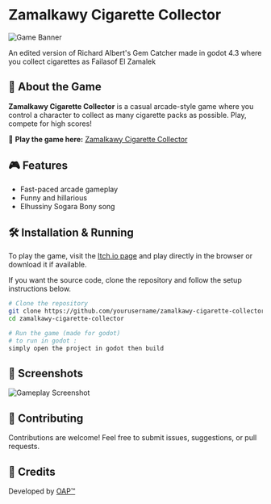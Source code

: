 # Zamalkawy Cigarette Collector

![Game Banner](https://i.imgur.com/BQ0WjeO.png)

An edited version of Richard Albert's Gem Catcher made in godot 4.3 where you collect cigarettes as Failasof El Zamalek

## 📌 About the Game

**Zamalkawy Cigarette Collector** is a casual arcade-style game where you control a character to collect as many cigarette packs as possible. Play, compete for high scores!

🔗 **Play the game here:** [Zamalkawy Cigarette Collector](https://xtaphex.itch.io/zamalkawy-cigarette-collector)

## 🎮 Features
- Fast-paced arcade gameplay
- Funny and hillarious
- Elhussiny Sogara Bony song

## 🛠 Installation & Running
To play the game, visit the [Itch.io page](https://xtaphex.itch.io/zamalkawy-cigarette-collector) and play directly in the browser or download it if available.

If you want the source code, clone the repository and follow the setup instructions below.

```sh
# Clone the repository
git clone https://github.com/yourusername/zamalkawy-cigarette-collector.git
cd zamalkawy-cigarette-collector

# Run the game (made for godot)
# to run in godot :
simply open the project in godot then build
```

## 🎨 Screenshots
![Gameplay Screenshot](https://img.itch.zone/aW1hZ2UvMzM2MDg3NS8yMDUyMDgyMy5wbmc=/original/1vWv8a.png)

## 🤝 Contributing
Contributions are welcome! Feel free to submit issues, suggestions, or pull requests.

## 🌟 Credits
Developed by [OAP™](https://xtaphex.itch.io/)
